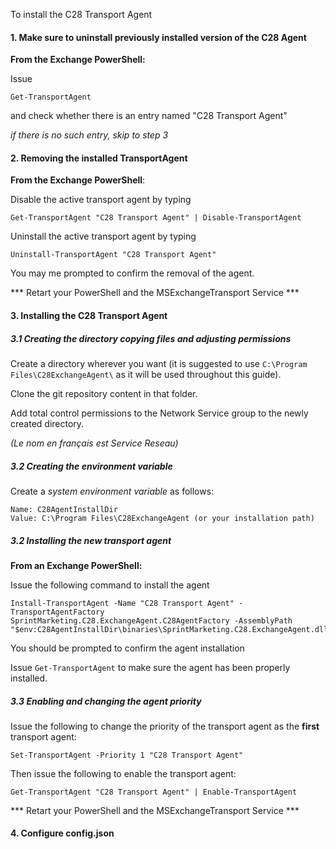 To install the C28 Transport Agent

#### 1. Make sure to uninstall previously installed version of the C28 Agent

**From the Exchange PowerShell:**

Issue 

``` 
Get-TransportAgent
```

 and check whether there is an entry named "C28 Transport Agent"

*if there is no such entry, skip to step 3*

#### 2. Removing the installed TransportAgent

**From the Exchange PowerShell**:

Disable the active transport agent by typing 

``` 
Get-TransportAgent "C28 Transport Agent" | Disable-TransportAgent
```

Uninstall the active transport agent by typing

``` 
Uninstall-TransportAgent "C28 Transport Agent"
```

You may me prompted to confirm the removal of the agent.

*** Retart your PowerShell and the MSExchangeTransport Service ***

#### 3. Installing the C28 Transport Agent

##### 3.1 Creating the directory copying files and adjusting permissions

Create a directory wherever you want (it is suggested to use ```C:\Program Files\C28ExchangeAgent\``` as it will be used throughout this guide).

Clone the git repository content in that folder.

Add total control permissions to the Network Service group to the newly created directory. 

*(Le nom en français est Service Reseau)*

##### 3.2 Creating the environment variable

Create a *system environment variable* as follows:

``` 
Name: C28AgentInstallDir
Value: C:\Program Files\C28ExchangeAgent (or your installation path)
```

##### 3.2 Installing the new transport agent

**From an Exchange PowerShell:**

Issue the following command to install the agent

``` 
Install-TransportAgent -Name "C28 Transport Agent" -TransportAgentFactory SprintMarketing.C28.ExchangeAgent.C28AgentFactory -AssemblyPath "$env:C28AgentInstallDir\binaries\SprintMarketing.C28.ExchangeAgent.dll"
```

You should be prompted to confirm the agent installation

Issue `Get-TransportAgent` to make sure the agent has been properly installed.

##### 3.3 Enabling and changing the agent priority

Issue the following to change the priority of the transport agent as the **first** transport agent:

``` 
Set-TransportAgent -Priority 1 "C28 Transport Agent"
```

Then issue the following to enable the transport agent:

``` 
Get-TransportAgent "C28 Transport Agent" | Enable-TransportAgent
```

*** Retart your PowerShell and the MSExchangeTransport Service ***

#### 4. Configure config.json 

 









